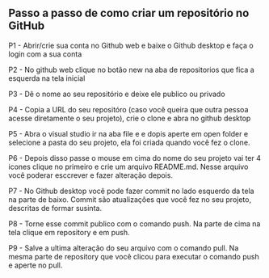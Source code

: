 ## Passo a passo de como criar um repositório no GitHub

P1 - Abrir/crie sua conta no Github web e baixe o Github desktop e faça o login com a sua conta

P2 - No github web clique no botão new na aba de repositorios que fica a esquerda na tela inicial

P3 - Dê o nome ao seu repositório e deixe ele publico ou privado

P4 - Copia a URL do seu repositóro (caso você queira que outra pessoa acesse diretamente o seu projeto), crie o clone e abra no github desktop

P5 - Abra o visual studio ir na aba file e e dopis aperte em open folder e selecione a pasta do seu projeto, ela foi criada quando você fez o clone.

P6 - Depois disso passe o mouse em cima do nome do seu projeto vai ter 4 icones clique no primeiro e crie um arquivo README.md. Nesse arquivo você poderar esccrever e fazer alteração depois.

P7 - No Github desktop você pode fazer commit no lado esquerdo da tela na parte de baixo. Commit são atualizaçôes que você fez no seu projeto, descritas de formar susinta.

P8 - Torne esse commit publico com o comando push. Na parte de cima na tela clique em repository e em push.

P9 - Salve a ultima alteração do seu arquivo com o comando pull. Na mesma parte de repository que você clicou para executar o comando push e aperte no pull.